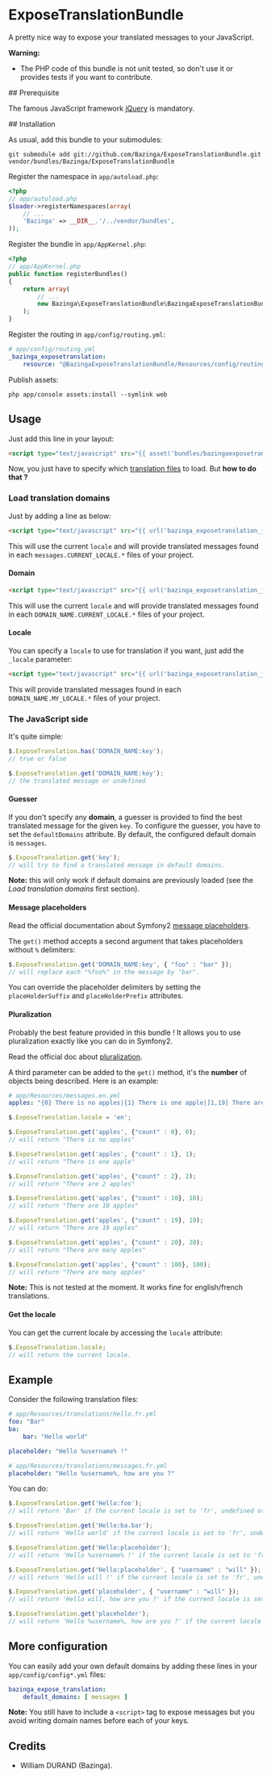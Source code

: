 # ExposeTranslationBundle

A pretty nice way to expose your translated messages to your JavaScript.

**Warning:**

* The PHP code of this bundle is not unit tested, so don't use it or provides tests if you want to contribute.


## Prerequisite

The famous JavaScript framework [jQuery](http://jquery.com/) is mandatory.


## Installation

As usual, add this bundle to your submodules:

    git submodule add git://github.com/Bazinga/ExposeTranslationBundle.git vendor/bundles/Bazinga/ExposeTranslationBundle

Register the namespace in `app/autoload.php`:

``` php
<?php
// app/autoload.php
$loader->registerNamespaces(array(
    // ...
    'Bazinga' => __DIR__.'/../vendor/bundles',
));
```

Register the bundle in `app/AppKernel.php`:

``` php
<?php
// app/AppKernel.php
public function registerBundles()
{
    return array(
        // ...
        new Bazinga\ExposeTranslationBundle\BazingaExposeTranslationBundle(),
    );
}
```

Register the routing in `app/config/routing.yml`:

``` yaml
# app/config/routing.yml
_bazinga_exposetranslation:
    resource: "@BazingaExposeTranslationBundle/Resources/config/routing/routing.xml"
```

Publish assets:

    php app/console assets:install --symlink web


## Usage

Just add this line in your layout:

``` html
<script type="text/javascript" src="{{ asset('bundles/bazingaexposetranslation/js/translation.js') }}"></script>
```

Now, you just have to specify which [translation files](http://symfony.com/doc/current/book/translation.html#translation-locations-and-naming-conventions) to load.
But **how to do that ?**


### Load translation domains

Just by adding a line as below:

``` html
<script type="text/javascript" src="{{ url('bazinga_exposetranslation_js') }}"></script>
```

This will use the current `locale` and will provide translated messages found in each `messages.CURRENT_LOCALE.*` files of your project.

#### Domain

``` html
<script type="text/javascript" src="{{ url('bazinga_exposetranslation_js', { 'domain_name': 'DOMAIN_NAME' }) }}"></script>
```

This will use the current `locale` and will provide translated messages found in each `DOMAIN_NAME.CURRENT_LOCALE.*` files of your project.

#### Locale

You can specify a `locale` to use for translation if you want, just add the `_locale` parameter:

``` html
<script type="text/javascript" src="{{ url('bazinga_exposetranslation_js', { 'domain_name': 'DOMAIN_NAME', '_locale' : 'MY_LOCALE' }) }}"></script>
```

This will provide translated messages found in each `DOMAIN_NAME.MY_LOCALE.*` files of your project.


### The JavaScript side

It's quite simple:

``` javascript
$.ExposeTranslation.has('DOMAIN_NAME:key');
// true or false

$.ExposeTranslation.get('DOMAIN_NAME:key');
// the translated message or undefined
```

#### Guesser

If you don't specify any **domain**, a guesser is provided to find the best translated message for the given `key`.
To configure the guesser, you have to set the `defaultDomains` attribute. By default, the configured default domain is `messages`.

``` javascript
$.ExposeTranslation.get('key');
// will try to find a translated message in default domains.
```

**Note:** this will only work if default domains are previously loaded (see the _Load translation domains_ first section).

#### Message placeholders

Read the official documentation about Symfony2 [message placeholders](http://symfony.com/doc/current/book/translation.html#message-placeholders).

The `get()` method accepts a second argument that takes placeholders without `%` delimiters:

``` javascript
$.ExposeTranslation.get('DOMAIN_NAME:key', { "foo" : "bar" });
// will replace each "%foo%" in the message by "bar".
```

You can override the placeholder delimiters by setting the `placeHolderSuffix` and `placeHolderPrefix` attributes.

#### Pluralization

Probably the best feature provided in this bundle ! It allows you to use pluralization exactly like you can do in Symfony2.

Read the official doc about [pluralization](http://symfony.com/doc/current/book/translation.html#pluralization).

A third parameter can be added to the `get()` method, it's the **number** of objects being described. Here is an example:

``` yaml
# app/Resources/messages.en.yml
apples: "{0} There is no apples|{1} There is one apple|]1,19] There are %count% apples|[20,Inf] There are many apples"
```

``` javascript
$.ExposeTranslation.locale = 'en';

$.ExposeTranslation.get('apples', {"count" : 0}, 0);
// will return "There is no apples"

$.ExposeTranslation.get('apples', {"count" : 1}, 1);
// will return "There is one apple"

$.ExposeTranslation.get('apples', {"count" : 2}, 2);
// will return "There are 2 apples"

$.ExposeTranslation.get('apples', {"count" : 10}, 10);
// will return "There are 10 apples"

$.ExposeTranslation.get('apples', {"count" : 19}, 19);
// will return "There are 19 apples"

$.ExposeTranslation.get('apples', {"count" : 20}, 20);
// will return "There are many apples"

$.ExposeTranslation.get('apples', {"count" : 100}, 100);
// will return "There are many apples"
```

**Note:** This is not tested at the moment. It works fine for english/french translations.

#### Get the locale

You can get the current locale by accessing the `locale` attribute:

``` javascript
$.ExposeTranslation.locale;
// will return the current locale.
```


## Example

Consider the following translation files:

``` yaml
# app/Resources/translations/Hello.fr.yml
foo: "Bar"
ba:
    bar: "Hello world"

placeholder: "Hello %username% !"
```

``` yaml
# app/Resources/translations/messages.fr.yml
placeholder: "Hello %username%, how are you ?"
```

You can do:

``` javascript
$.ExposeTranslation.get('Hello:foo');
// will return 'Bar' if the current locale is set to 'fr', undefined otherwise.

$.ExposeTranslation.get('Hello:ba.bar');
// will return 'Hello world' if the current locale is set to 'fr', undefined otherwise.

$.ExposeTranslation.get('Hello:placeholder');
// will return 'Hello %username% !' if the current locale is set to 'fr', undefined otherwise.

$.ExposeTranslation.get('Hello:placeholder', { "username" : "will" });
// will return 'Hello will !' if the current locale is set to 'fr', undefined otherwise.

$.ExposeTranslation.get('placeholder', { "username" : "will" });
// will return 'Hello will, how are you ?' if the current locale is set to 'fr', undefined otherwise.

$.ExposeTranslation.get('placeholder');
// will return 'Hello %username%, how are you ?' if the current locale is set to 'fr', undefined otherwise.
```


## More configuration

You can easily add your own default domains by adding these lines in your `app/config/config*.yml` files:

``` yaml
bazinga_expose_translation:
    default_domains: [ messages ]
```

**Note:** You still have to include a `<script>` tag to expose messages but you avoid writing domain names before each of your keys.


## Credits

* William DURAND (Bazinga).
